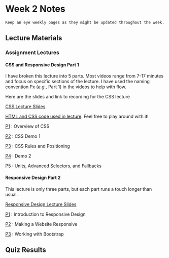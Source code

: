 Week 2 Notes
============================

```{note}
Keep an eye weekly pages as they might be updated throughout the week.
```

## Lecture Materials

### Assignment Lectures


#### CSS and Responsive Design Part 1

I have broken this lecture into 5 parts. Most videos range from 7-17 minutes and focus on specific sections of the lecture. I have used the naming convention Px (_e.g.,_ Part 1) in the videos to help with flow.

Here are the slides and link to recording for the CSS lecture

<a href="../resources/10_4_21-css.pdf" >CSS Lecture Slides</a>

<a href="https://repl.it/@m5b/inf133-css-demo" >HTML and CSS code used in lecture</a>. Feel free to play around with it!

[P1](https://uci.yuja.com/V/Video?v=1995814&node=7645821&a=1900928025&autoplay=1)
: Overview of CSS

[P2](https://uci.yuja.com/V/Video?v=1995819&node=7645838&a=784471644&autoplay=1)
: CSS Demo 1

[P3](https://uci.yuja.com/V/Video?v=1995874&node=7645962&a=1149934946&autoplay=1)
: CSS Rules and Positioning

[P4](https://uci.yuja.com/V/Video?v=1995878&node=7645971&a=1850507655&autoplay=1)
: Demo 2

[P5](https://uci.yuja.com/V/Video?v=1995905&node=7646035&a=1813997364&autoplay=1)
: Units, Advanced Selectors, and Fallbacks


#### Responsive Design Part 2

This lecture is only three parts, but each part runs a touch longer than usual.

<a href="../resources/10_4_21-responsive_design.pdf" >Responsive Design Lecture Slides</a>

[P1](https://uci.yuja.com/V/Video?v=2003362&node=7664090&a=1166702791&autoplay=1)
: Introduction to Responsive Design

[P2](https://uci.yuja.com/V/Video?v=2003371&node=7664121&a=314805695&autoplay=1)
: Making a Website Responsive

[P3](https://uci.yuja.com/V/Video?v=2003381&node=7664138&a=830543452&autoplay=1)
: Working with Bootstrap

## Quiz Results

<!--<a href="../resources/QZ_Week_2_Quiz_Results.pdf" >Quiz Results</a>//-->

